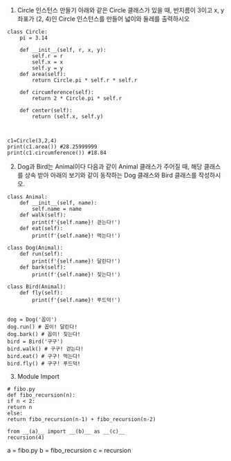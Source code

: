 1. Circle 인스턴스 만들기
    아래와 같은 Circle 클래스가 있을 때, 반지름이 3이고 x, y좌표가 (2, 4)인
    Circle 인스턴스를 만들어 넓이와 둘레를 출력하시오
```
class Circle:
    pi = 3.14
    
    def __init__(self, r, x, y):
        self.r = r
        self.x = x
        self.y = y
    def area(self):
        return Circle.pi * self.r * self.r
    
    def circumference(self):
        return 2 * Circle.pi * self.r
    
    def center(self):
        return (self.x, self.y)



c1=Circle(3,2,4) 
print(c1.area()) #28.25999999
print(c1.circumference()) #18.84

```

2. Dog과 Bird는 Animal이다
    다음과 같이 Animal 클래스가 주어질 때, 해당 클래스를 상속 받아 아래의 보기와 같이
    동작하는 Dog 클래스와 Bird 클래스를 작성하시오.

```
class Animal:
    def __init__(self, name):
        self.name = name
    def walk(self):
        print(f'{self.name}! 걷는다!')
    def eat(self):
        print(f'{self.name}! 먹는다!')

class Dog(Animal):
    def run(self):
        print(f'{self.name}! 달린다!')
    def bark(self):
        print(f'{self.name}! 짖는다!')

class Bird(Animal):
    def fly(self):
        print(f'{self.name}! 푸드덕!')


dog = Dog('꼽이')
dog.run() # 꼽이! 달린다! 
dog.bark() # 꼽이! 짖는다!
bird = Bird('구구')
bird.walk() # 구구! 걷는다! 
bird.eat() # 구구! 먹는다! 
bird.fly() # 구구! 푸드덕!        
```    

3. Module Import
```
# fibo.py
def fibo_recursion(n):
if n < 2:
return n
else:
return fibo_recursion(n-1) + fibo_recursion(n-2)

from __(a)__ import __(b)__ as __(c)__
recursion(4)
```

a = fibo.py b = fibo_recursion c = recursion